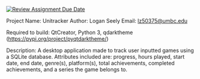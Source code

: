 [![Review Assignment Due Date](https://classroom.github.com/assets/deadline-readme-button-24ddc0f5d75046c5622901739e7c5dd533143b0c8e959d652212380cedb1ea36.svg)](https://classroom.github.com/a/QB74hIJx)

Project Name: Unitracker
Author: Logan Seely
Email: lz50375@umbc.edu

Required to build: QtCreator, Python 3, qdarktheme (https://pypi.org/project/pyqtdarktheme/)

Description: A desktop application made to track user inputted games using a SQLite database. Attributes included are: progress, hours played, start date, end date, genre(s), platform(s), total achievements, completed achievements, and a series the game belongs to. 